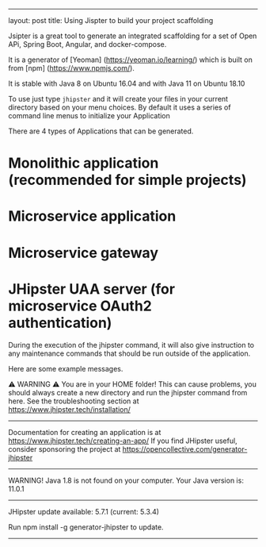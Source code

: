 ---
layout: post
title: Using Jispter to build your project scaffolding  

Jsipter is a great tool to generate an integrated scaffolding for a set of Open APi, Spring Boot, Angular, and docker-compose.  

It is a generator of [Yeoman] (https://yeoman.io/learning/) which is built on from [npm] (https://www.npmjs.com/).

It is stable with Java 8 on Ubuntu 16.04 and with Java 11 on Ubuntu 18.10

To use just type `jhipster` and it will create your files in your current directory based on your menu choices.  By default it uses a series of command line menus to initialize your Application

There are 4 types of Applications that can be generated.

# Monolithic application (recommended for simple projects)
# Microservice application
# Microservice gateway
# JHipster UAA server (for microservice OAuth2 authentication)

During the execution of the jhipster command, it will also give instruction to any maintenance commands that should be run outside of the application.

Here are some example messages.

️⚠️  WARNING ⚠️  You are in your HOME folder!
This can cause problems, you should always create a new directory and run the jhipster command from here.
See the troubleshooting section at https://www.jhipster.tech/installation/
 _______________________________________________________________________________________________________________

  Documentation for creating an application is at https://www.jhipster.tech/creating-an-app/
  If you find JHipster useful, consider sponsoring the project at https://opencollective.com/generator-jhipster
 _______________________________________________________________________________________________________________

WARNING! Java 1.8 is not found on your computer. Your Java version is: 11.0.1
 ______________________________________________________________________________

  JHipster update available: 5.7.1 (current: 5.3.4)

  Run npm install -g generator-jhipster to update.

 ______________________________________________________________________________
 
 
 
 
